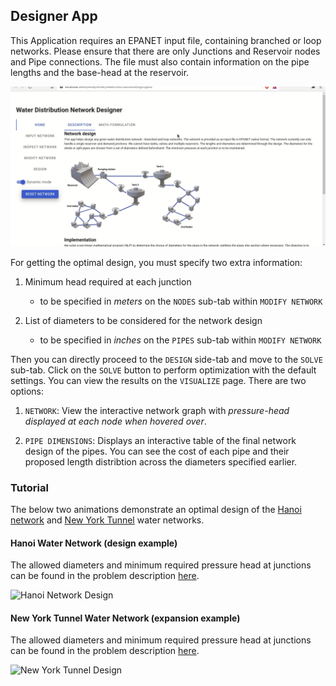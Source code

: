 ## Designer App

This Application requires an EPANET input file, containing branched or loop networks. Please ensure that there are only Junctions and Reservoir nodes and Pipe connections. The file must also contain information on the pipe lengths and the base-head at the reservoir.

<img src="images/WaterDesign_Hanoi_40sec.gif" alt="App Navigation" width="600"/>

For getting the optimal design, you must specify two extra information:

1. Minimum head required at each junction
    - to be specified in *meters* on the `NODES` sub-tab within `MODIFY NETWORK`


2. List of diameters to be considered for the network design
    - to be specified in *inches* on the `PIPES` sub-tab within `MODIFY NETWORK`


Then you can directly proceed to the `DESIGN` side-tab and move to the `SOLVE` sub-tab. Click on the `SOLVE` button to perform optimization with the default settings. You can view the results on the `VISUALIZE` page. There are two options:

1. `NETWORK`: View the interactive network graph with *pressure-head displayed at each node when hovered over*.

2. `PIPE DIMENSIONS`: Displays an interactive table of the final network design of the pipes. You can see the cost of each pipe and their proposed length distribtion across the diameters specified earlier.


### Tutorial

The below two animations demonstrate an optimal design of the [Hanoi network](https://emps.exeter.ac.uk/engineering/research/cws/resources/benchmarks/layout/hanoi.php) and [New York Tunnel](https://emps.exeter.ac.uk/engineering/research/cws/resources/benchmarks/expansion/new-york-water.php) water networks.

#### Hanoi Water Network (design example)

The allowed diameters and minimum required pressure head at junctions can be found in the problem description [here](https://emps.exeter.ac.uk/engineering/research/cws/resources/benchmarks/layout/hanoi.php).

<img src="images/WaterDesign_Hanoi_2min.gif" alt="Hanoi Network Design" width="600"/>

#### New York Tunnel Water Network (expansion example)

The allowed diameters and minimum required pressure head at junctions can be found in the problem description [here](https://emps.exeter.ac.uk/engineering/research/cws/resources/benchmarks/expansion/new-york-water.php).

<img src="images/WaterDesign_NYU_2min.gif" alt="New York Tunnel Design" width="600"/>

